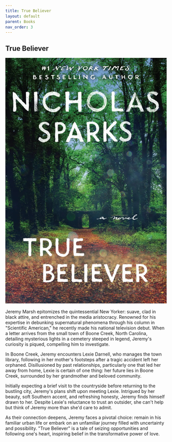 ```yaml
---
title: True Believer
layout: default
parent: Books
nav_order: 3
---
```


## True Believer

![alt book](../Images/True-Believer.jpg)

Jeremy Marsh epitomizes the quintessential New Yorker: suave, clad in black attire, and entrenched in the media aristocracy. Renowned for his expertise in debunking supernatural phenomena through his column in "Scientific American," he recently made his national television debut. When a letter arrives from the small town of Boone Creek, North Carolina, detailing mysterious lights in a cemetery steeped in legend, Jeremy's curiosity is piqued, compelling him to investigate.

In Boone Creek, Jeremy encounters Lexie Darnell, who manages the town library, following in her mother's footsteps after a tragic accident left her orphaned. Disillusioned by past relationships, particularly one that led her away from home, Lexie is certain of one thing: her future lies in Boone Creek, surrounded by her grandmother and beloved community.

Initially expecting a brief visit to the countryside before returning to the bustling city, Jeremy's plans shift upon meeting Lexie. Intrigued by her beauty, soft Southern accent, and refreshing honesty, Jeremy finds himself drawn to her. Despite Lexie's reluctance to trust an outsider, she can't help but think of Jeremy more than she'd care to admit.

As their connection deepens, Jeremy faces a pivotal choice: remain in his familiar urban life or embark on an unfamiliar journey filled with uncertainty and possibility. "True Believer" is a tale of seizing opportunities and following one's heart, inspiring belief in the transformative power of love.